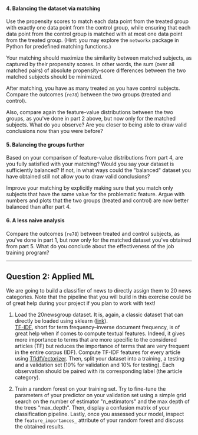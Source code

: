#### 4. Balancing the dataset via matching

Use the propensity scores to match each data point from the treated group with exactly one data point from the 
control group, while ensuring that each data point from the control group is matched with at most one data point 
from the treated group.
(Hint: you may explore the `networkx` package in Python for predefined matching functions.)

Your matching should maximize the similarity between matched subjects, as captured by their propensity scores.
In other words, the sum (over all matched pairs) of absolute propensity-score differences between the two matched 
subjects should be minimized.

After matching, you have as many treated as you have control subjects.
Compare the outcomes (`re78`) between the two groups (treated and control).

Also, compare again the feature-value distributions between the two groups, as you've done in part 2 above, but 
now only for the matched subjects.
What do you observe?
Are you closer to being able to draw valid conclusions now than you were before?


#### 5. Balancing the groups further

Based on your comparison of feature-value distributions from part 4, are you fully satisfied with your matching?
Would you say your dataset is sufficiently balanced?
If not, in what ways could the "balanced" dataset you have obtained still not allow you to draw valid conclusions?

Improve your matching by explicitly making sure that you match only subjects that have the same value for the 
problematic feature.
Argue with numbers and plots that the two groups (treated and control) are now better balanced than after part 4.


#### 6. A less naive analysis

Compare the outcomes (`re78`) between treated and control subjects, as you've done in part 1, but now only for the 
matched dataset you've obtained from part 5.
What do you conclude about the effectiveness of the job training program?


___

## Question 2: Applied ML

We are going to build a classifier of news to directly assign them to 20 news categories. Note that the pipeline 
that you will build in this exercise could be of great help during your project if you plan to work with text!

1. Load the 20newsgroup dataset. It is, again, a classic dataset that can directly be loaded using sklearn 
([link](http://scikit-learn.org/stable/datasets/twenty_newsgroups.html)).  
[TF-IDF](https://en.wikipedia.org/wiki/Tf%E2%80%93idf), short for term frequency–inverse document frequency, 
is of great help when if comes to compute textual features. Indeed, it gives more importance to terms that are 
more specific to the considered articles (TF) but reduces the importance of terms that are very frequent in 
the entire corpus (IDF). Compute TF-IDF features for every article using 
[TfidfVectorizer](
http://scikit-learn.org/stable/modules/generated/sklearn.feature_extraction.text.TfidfVectorizer.html). Then, split your dataset into a training, a testing and a validation set (10% for validation and 10% for testing). Each observation should be paired with its corresponding label (the article category).


2. Train a random forest on your training set. Try to fine-tune the parameters of your predictor on your 
validation set using a simple grid search on the number of estimator "n_estimators" and the max depth of the 
trees "max_depth". Then, display a confusion matrix of your classification pipeline. Lastly, once you assessed 
your model, inspect the `feature_importances_` attribute of your random forest and discuss the obtained results.


